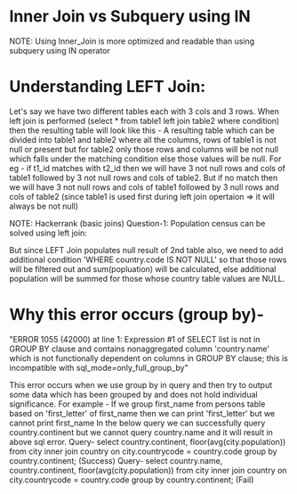 # Inner Join vs Subquery using IN

NOTE: Using Inner_Join is more optimized and readable than using subquery using IN operator

# Understanding LEFT Join:

Let's say we have two different tables each with 3 cols and 3 rows. When left join is performed (select * from table1 left join table2 where condition) then the resulting table will look like this -
A resulting table which can be divided into table1 and table2 where all the columns, rows of table1 is not null or present but for table2 only those rows and columns will be not null which falls under the matching condition else those values will be null. For eg - if t1_id matches with t2_id then we will have 3 not null rows and cols of table1 followed by 3 not null rows and cols of table2. But if no match then we will have 3 not null rows and cols of table1 followed by 3 null rows and cols of table2 (since table1 is used first during left join opertaion => it will always be not null)

NOTE: Hackerrank (basic joins) Question-1: Population census  can be solved using left join: 

But since LEFT Join populates null result of 2nd table also, we need to add additional condition 'WHERE country.code IS NOT NULL' so that those rows will be filtered out and sum(popluation) will be calculated, else additional population will be summed for those whose country table values are NULL.

# Why this error occurs (group by)- 
"ERROR 1055 (42000) at line 1: Expression #1 of SELECT list is not in GROUP BY clause and contains nonaggregated column 'country.name' which is not functionally dependent on columns in GROUP BY clause; this is incompatible with sql_mode=only_full_group_by"

This error occurs when we use group by in query and then try to output some data which has been grouped by and does not hold individual significance. For example - If we group first_name from persons table based on 'first_letter' of first_name then we can print 'first_letter' but we cannot print first_name
In the below query we can successfully query country.continent but we cannot query country.name and it will result in above sql error.
Query- select country.continent, floor(avg(city.population)) from city inner join country on city.countrycode = country.code group by country.continent; (Success)
Query- select country.name, country.continent, floor(avg(city.population)) from city inner join country on city.countrycode = country.code group by country.continent; (Fail)


